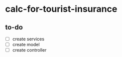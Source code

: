 # calc-for-tourist-insurance

## to-do 

- [ ] create services 
- [ ] create model 
- [ ] create controller